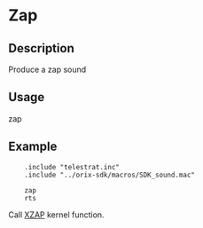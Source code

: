# Zap

## Description

Produce a zap sound

## Usage

zap

## Example

```ca65
    .include "telestrat.inc"
    .include "../orix-sdk/macros/SDK_sound.mac"

    zap
    rts

```

Call [XZAP](../../../kernel/primitives/xzap.md) kernel function.
